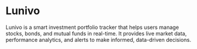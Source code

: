# Lunivo
Lunivo is a smart investment portfolio tracker that helps users manage stocks, bonds, and mutual funds in real-time. It provides live market data, performance analytics, and alerts to make informed, data-driven decisions.
